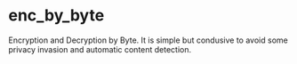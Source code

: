# enc_by_byte
Encryption and Decryption by Byte.
It is simple but condusive to avoid some privacy invasion and automatic content detection.
